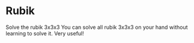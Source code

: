 # Rubik
Solve the rubik 3x3x3
You can solve all rubik 3x3x3 on your hand without learning to solve it. 
Very useful! 
